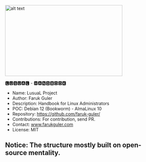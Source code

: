 <img src="https://farukguler.com/assets/img/handbook.jpg" alt="alt text" width="380" height="230">

🅻🆄🆂🆄🅰🅻 - 🅷🅰🅽🅳🅱🅾🅾🅺
- Name: LusuaL Project
- Author: Faruk Guler
- Description: Handbook for Linux Administrators
- POC: Debian 12 (Bookworm) - AlmaLinux 10
- Repository: https://github.com/faruk-guler/
- Contributions: For contribution, send PR.
- Contact: www.farukguler.com
- License: MIT
## Notice: The structure mostly built on open-source mentality.
